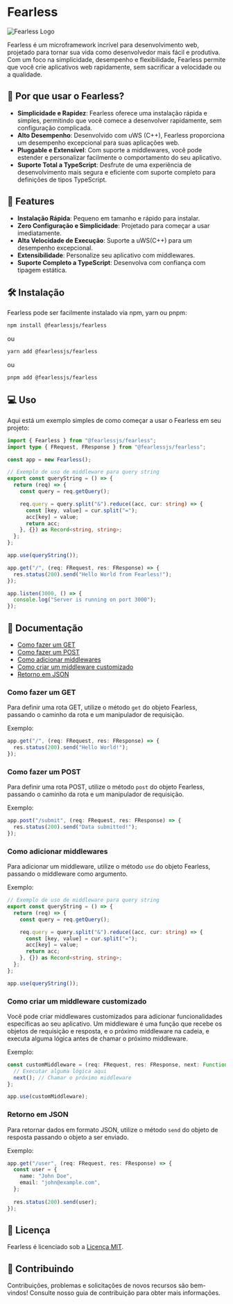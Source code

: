 # Fearless

![Fearless Logo](insert_logo_url_here)

Fearless é um microframework incrível para desenvolvimento web, projetado para tornar sua vida como desenvolvedor mais fácil e produtiva. Com um foco na simplicidade, desempenho e flexibilidade, Fearless permite que você crie aplicativos web rapidamente, sem sacrificar a velocidade ou a qualidade.

## 🚀 Por que usar o Fearless?

- **Simplicidade e Rapidez**: Fearless oferece uma instalação rápida e simples, permitindo que você comece a desenvolver rapidamente, sem configuração complicada.
- **Alto Desempenho**: Desenvolvido com uWS (C++), Fearless proporciona um desempenho excepcional para suas aplicações web.
- **Pluggable e Extensível**: Com suporte a middlewares, você pode estender e personalizar facilmente o comportamento do seu aplicativo.
- **Suporte Total a TypeScript**: Desfrute de uma experiência de desenvolvimento mais segura e eficiente com suporte completo para definições de tipos TypeScript.

## 🎩 Features

- **Instalação Rápida**: Pequeno em tamanho e rápido para instalar.
- **Zero Configuração e Simplicidade**: Projetado para começar a usar imediatamente.
- **Alta Velocidade de Execução**: Suporte a uWS(C++) para um desempenho excepcional.
- **Extensibilidade**: Personalize seu aplicativo com middlewares.
- **Suporte Completo a TypeScript**: Desenvolva com confiança com tipagem estática.

## 🛠️ Instalação

Fearless pode ser facilmente instalado via npm, yarn ou pnpm:

```bash
npm install @fearlessjs/fearless
```

ou

```bash
yarn add @fearlessjs/fearless
```

ou

```bash
pnpm add @fearlessjs/fearless
```

## 💻 Uso

Aqui está um exemplo simples de como começar a usar o Fearless em seu projeto:

```typescript
import { Fearless } from "@fearlessjs/fearless";
import type { FRequest, FResponse } from "@fearlessjs/fearless";

const app = new Fearless();

// Exemplo de uso de middleware para query string
export const queryString = () => {
  return (req) => {
    const query = req.getQuery();

    req.query = query.split("&").reduce((acc, cur: string) => {
      const [key, value] = cur.split("=");
      acc[key] = value;
      return acc;
    }, {}) as Record<string, string>;
  };
};

app.use(queryString());

app.get("/", (req: FRequest, res: FResponse) => {
  res.status(200).send("Hello World from Fearless!");
});

app.listen(3000, () => {
  console.log("Server is running on port 3000");
});
```

## 📖 Documentação

- [Como fazer um GET](#como-fazer-um-get)
- [Como fazer um POST](#como-fazer-um-post)
- [Como adicionar middlewares](#como-adicionar-middlewares)
- [Como criar um middleware customizado](#como-criar-um-middleware-customizado)
- [Retorno em JSON](#retorno-em-json)

### Como fazer um GET

Para definir uma rota GET, utilize o método `get` do objeto Fearless, passando o caminho da rota e um manipulador de requisição.

Exemplo:

```typescript
app.get("/", (req: FRequest, res: FResponse) => {
  res.status(200).send("Hello World!");
});
```

### Como fazer um POST

Para definir uma rota POST, utilize o método `post` do objeto Fearless, passando o caminho da rota e um manipulador de requisição.

Exemplo:

```typescript
app.post("/submit", (req: FRequest, res: FResponse) => {
  res.status(200).send("Data submitted!");
});
```

### Como adicionar middlewares

Para adicionar um middleware, utilize o método `use` do objeto Fearless, passando o middleware como argumento.

Exemplo:

```typescript
// Exemplo de uso de middleware para query string
export const queryString = () => {
  return (req) => {
    const query = req.getQuery();

    req.query = query.split("&").reduce((acc, cur: string) => {
      const [key, value] = cur.split("=");
      acc[key] = value;
      return acc;
    }, {}) as Record<string, string>;
  };
};

app.use(queryString());
```

### Como criar um middleware customizado

Você pode criar middlewares customizados para adicionar funcionalidades específicas ao seu aplicativo. Um middleware é uma função que recebe os objetos de requisição e resposta, e o próximo middleware na cadeia, e executa alguma lógica antes de chamar o próximo middleware.

Exemplo:

```typescript
const customMiddleware = (req: FRequest, res: FResponse, next: Function) => {
  // Executar alguma lógica aqui
  next(); // Chamar o próximo middleware
};

app.use(customMiddleware);
```

### Retorno em JSON

Para retornar dados em formato JSON, utilize o método `send` do objeto de resposta passando o objeto a ser enviado.

Exemplo:

```typescript
app.get("/user", (req: FRequest, res: FResponse) => {
  const user = {
    name: "John Doe",
    email: "john@example.com",
  };
  
  res.status(200).send(user);
});
```

## 📝 Licença

Fearless é licenciado sob a [Licença MIT](./LICENSE).

## 🤝 Contribuindo

Contribuições, problemas e solicitações de novos recursos são bem-vindos! Consulte nosso guia de contribuição para obter mais informações.
